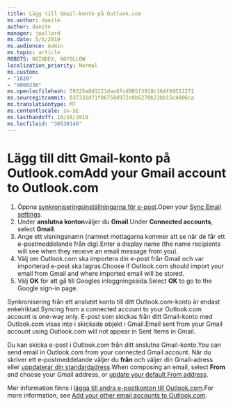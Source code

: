 ```yaml
---
title: Lägg till Gmail-konto på Outlook.com
ms.author: daeite
author: daeite
manager: joallard
ms.date: 5/6/2019
ms.audience: Admin
ms.topic: article
ROBOTS: NOINDEX, NOFOLLOW
localization_priority: Normal
ms.custom:
- "1820"
- "9000236"
ms.openlocfilehash: 59325a0d1221dac6fcd905f3918c164f69551271
ms.sourcegitcommit: 037331d71f06750d972c0b6278b23bb15c4806ca
ms.translationtype: MT
ms.contentlocale: sv-SE
ms.lasthandoff: 10/18/2019
ms.locfileid: "36538146"
---
```

# <a name="add-your-gmail-account-to-outlookcom"></a><span data-ttu-id="6f05d-102">Lägg till ditt Gmail-konto på Outlook.com</span><span class="sxs-lookup"><span data-stu-id="6f05d-102">Add your Gmail account to Outlook.com</span></span>

1. <span data-ttu-id="6f05d-103">Öppna [synkroniseringsinställningarna för e-post](https://go.microsoft.com/fwlink/?linkid=875264).</span><span class="sxs-lookup"><span data-stu-id="6f05d-103">Open your [Sync Email settings](https://go.microsoft.com/fwlink/?linkid=875264).</span></span>
2. <span data-ttu-id="6f05d-104">Under **anslutna konton**väljer du **Gmail**.</span><span class="sxs-lookup"><span data-stu-id="6f05d-104">Under **Connected accounts**, select **Gmail**.</span></span>
3. <span data-ttu-id="6f05d-105">Ange ett visningsnamn (namnet mottagarna kommer att se när de får ett e-postmeddelande från dig).</span><span class="sxs-lookup"><span data-stu-id="6f05d-105">Enter a display name (the name recipients will see when they receive an email message from you).</span></span>
4. <span data-ttu-id="6f05d-106">Välj om Outlook.com ska importera din e-post från Gmail och var importerad e-post ska lagras.</span><span class="sxs-lookup"><span data-stu-id="6f05d-106">Choose if Outlook.com should import your email from Gmail and where imported email will be stored.</span></span>
5. <span data-ttu-id="6f05d-107">Välj **OK** för att gå till Googles inloggningssida.</span><span class="sxs-lookup"><span data-stu-id="6f05d-107">Select **OK** to go to the Google sign-in page.</span></span>

<span data-ttu-id="6f05d-108">Synkronisering från ett anslutet konto till ditt Outlook.com-konto är endast enkelriktad.</span><span class="sxs-lookup"><span data-stu-id="6f05d-108">Syncing from a connected account to your Outlook.com account is one-way only.</span></span> <span data-ttu-id="6f05d-109">E-post som skickas från ditt Gmail-konto med Outlook.com visas inte i skickade objekt i Gmail.</span><span class="sxs-lookup"><span data-stu-id="6f05d-109">Email sent from your Gmail account using Outlook.com will not appear in Sent Items in Gmail.</span></span>

<span data-ttu-id="6f05d-110">Du kan skicka e-post i Outlook.com från ditt anslutna Gmail-konto.</span><span class="sxs-lookup"><span data-stu-id="6f05d-110">You can send email in Outlook.com from your connected Gmail account.</span></span> <span data-ttu-id="6f05d-111">När du skriver ett e-postmeddelande väljer du **från** och väljer din Gmail-adress eller [uppdaterar din standardadress](https://go.microsoft.com/fwlink/?linkid=875264).</span><span class="sxs-lookup"><span data-stu-id="6f05d-111">When composing an email, select **From** and choose your Gmail address, or [update your default From address](https://go.microsoft.com/fwlink/?linkid=875264).</span></span>

<span data-ttu-id="6f05d-112">Mer information finns i [lägga till andra e-postkonton till Outlook.com](https://support.office.com/article/c5224df4-5885-4e79-91ba-523aa743f0ba?wt.mc_id=Office_Outlook_com_Alchemy).</span><span class="sxs-lookup"><span data-stu-id="6f05d-112">For more information, see [Add your other email accounts to Outlook.com](https://support.office.com/article/c5224df4-5885-4e79-91ba-523aa743f0ba?wt.mc_id=Office_Outlook_com_Alchemy).</span></span>